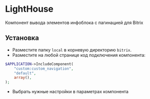 # LightHouse

Компонент вывода элементов инфоблока с пагинацией для Bitrix

## Установка
- Разместите папку `local` в корневую директорию `bitrix`.
- Разместите на любой странице код подключения компонента:

```php
$APPLICATION->IncludeComponent(
	"custom:custom_navigation", 
	"default", 
	array(),
);
```
- Выбрать нужные настройки в параметрах компонента

